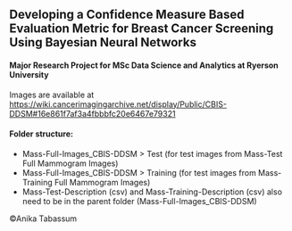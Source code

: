 
## Developing a Confidence Measure Based Evaluation Metric for Breast Cancer Screening Using Bayesian Neural Networks
#### Major Research Project for MSc Data Science and Analytics at Ryerson University

Images are available at https://wiki.cancerimagingarchive.net/display/Public/CBIS-DDSM#16e861f7af3a4fbbbfc20e6467e79321

#### Folder structure:

- Mass-Full-Images_CBIS-DDSM > Test (for test images from Mass-Test Full Mammogram Images) 
- Mass-Full-Images_CBIS-DDSM > Training (for test images from Mass-Training Full Mammogram Images)
- Mass-Test-Description (csv) and Mass-Training-Description (csv) also need to be in the parent folder (Mass-Full-Images_CBIS-DDSM)

&copy;Anika Tabassum
